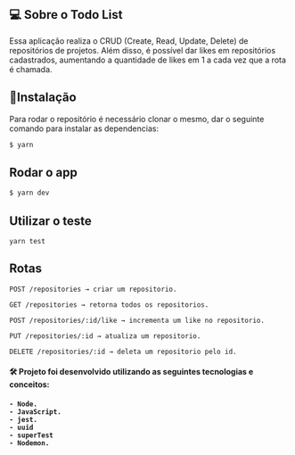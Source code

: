 
## 💻 Sobre o Todo List

Essa aplicação realiza o CRUD (Create, Read, Update, Delete) de repositórios de projetos. Além disso, é possível dar likes em repositórios cadastrados, aumentando a quantidade de likes em 1 a cada vez que a rota é chamada.
<br>


## :rocket:Instalação
Para rodar o repositório é necessário clonar o mesmo, dar o seguinte comando para instalar as dependencias:

```bash
$ yarn 
```

## Rodar o app

```bash
$ yarn dev
```
## Utilizar o teste

```
yarn test
```
## Rotas

    POST /repositories → criar um repositorio.
    
    GET /repositories → retorna todos os repositorios.
       
    POST /repositories/:id/like → incrementa um like no repositorio.
    
    PUT /repositories/:id → atualiza um repositorio.
    
    DELETE /repositories/:id → deleta um repositorio pelo id.



<h4> 🛠 Projeto foi desenvolvido utilizando as seguintes tecnologias e conceitos: <h4>

    - Node.
    - JavaScript.
    - jest.
    - uuid
    - superTest
    - Nodemon.


